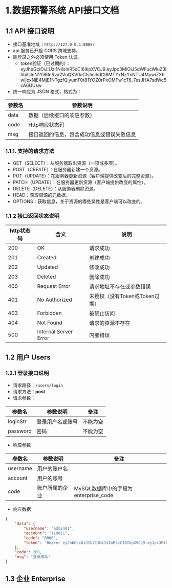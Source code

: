 # 1.数据预警系统 API接口文档

## 1.1 API 接口说明

+ 接口基准地址：`http://127.0.0.1:8888/`
+ api 服务已开启 CORS 跨域支持。
+ 除登录之外必须使用 Token 认证。
  + token验证（已过期的）：eyJhbGciOiJIUzI1NiIsInR5cCI6IkpXVCJ9.eyJpc3MiOiJ5dWFucWluZ3lhbiIsInN1YiI6InRva2VuQXV0aCIsImlhdCI6MTYxNzYxNTU4MywiZXhwIjoxNjE4MjE1NTgzfQ.yumT0t81YOZ0rPxOMFw1cT6_7esJHA7sdWc5cA6UUsw
+ 统一响应为 JSON 格式，格式为：

| 参数名 | 参数说明                                   |
| ------ | ------------------------------------------ |
| data   | 数据（后续接口的响应参数）                 |
| code   | Http响应状态码                             |
| msg    | 接口返回的信息，包含成功信息或错误失败信息 |

### 1.1.1. 支持的请求方法

- GET（SELECT）：从服务器取出资源（一项或多项）。
- POST（CREATE）：在服务器新建一个资源。
- PUT（UPDATE）：在服务器更新资源（客户端提供改变后的完整资源）。
- PATCH（UPDATE）：在服务器更新资源（客户端提供改变的属性）。
- DELETE（DELETE）：从服务器删除资源。
- HEAD：获取资源的元数据。
- OPTIONS：获取信息，关于资源的哪些属性是客户端可以改变的。

### 1.1.2 接口返回状态说明

| http状态码 | 含义                  | 说明                           |
| ---------- | --------------------- | ------------------------------ |
| 200        | OK                    | 请求成功                       |
| 201        | Created               | 创建成功                       |
| 202        | Updated               | 修改成功                       |
| 203        | Deleted               | 删除成功                       |
| 400        | Request Error         | 请求地址不存在或参数错误       |
| 401        | No Authorized         | 未授权（没有Token或Token过期） |
| 403        | Forbidden             | 被禁止访问                     |
| 404        | Not Found             | 请求的资源不存在               |
| 500        | Internal Server Error | 内部错误                       |

## 1.2 用户 Users

### 1.2.1 登录接口说明

+ 请求路径：`/users/login`
+ 请求方法：**post**
+ 请求参数：

| 参数名   | 参数说明         | 备注     |
| -------- | ---------------- | -------- |
| loginStr | 登录用户名或账号 | 不能为空 |
| password | 密码             | 不能为空 |

+ 响应参数

| 参数名   | 参数说明       | 备注                                 |
| -------- | -------------- | ------------------------------------ |
| username | 用户的账户名   |                                      |
| account  | 用户的账号     |                                      |
| code     | 账户所属的企业 | MySQL数据库中的字段为enterprise_code |

+ 响应数据

```json
{
    "data": {
        "username": "admin01",
        "account": "110011",
        "code": "0000",
        "token": "Bearer eyJhbGciOiJIUzI1NiIsInR5cCI6IkpXVCJ9.eyJpc3MiOiJ5dWFucWluZ3lhbiIsInN1YiI6InRva2VuQXV0aCIsImlhdCI6MTYxNzQ0OTAxOSwiZXhwIjoxNjE4MDQ5MDE5fQ.DjFE5MflUxeyOGMFayhsfzDAHwywXQF-PWTkffA_6No"
    },
    "code": 200,
    "msg": "登录成功"
}
```

## 1.3 企业 Enterprise